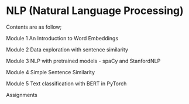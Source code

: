 # NLP (Natural Language Processing)

Contents are as follow;

Module 1 An Introduction to Word Embeddings

Module 2 Data exploration with sentence similarity

Module 3 NLP with pretrained models - spaCy and StanfordNLP

Module 4 Simple Sentence Similarity

Module 5 Text classification with BERT in PyTorch

Assignments
